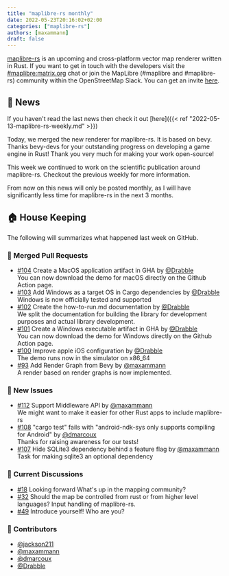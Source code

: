 ```yaml
---
title: "maplibre-rs monthly"
date: 2022-05-23T20:16:02+02:00
categories: ["maplibre-rs"]
authors: [maxammann]
draft: false
---
```


[maplibre-rs](https://github.com/maplibre/maplibre-rs) is an upcoming and cross-platform vector map renderer written in Rust. If you want to get in touch with the developers visit the [#maplibre:matrix.org](https://matrix.to/#/#mapr:matrix.org) chat or join the MapLibre (#maplibre and #maplibre-rs) community within the OpenStreetMap Slack. You can get an invite [here](https://osmus-slack.herokuapp.com/).

## 📰 News

If you haven't read the last news then check it out [here]({{< ref "2022-05-13-maplibre-rs-weekly.md" >}})

Today, we merged the new renderer for maplibre-rs. It is based on bevy. Thanks bevy-devs for your outstanding progress on developing a game engine in Rust! Thank you very much for making your work open-source!

This week we continued to work on the scientific publication around maplibre-rs. Checkout the previous weekly for more information.

From now on this news will only be posted monthly, as I will have significantly less time for maplibre-rs in the next 3 months.

## 🏠 House Keeping

The following will summarizes what happened last week on GitHub.

### 🎁 Merged Pull Requests

- [#104](https://github.com/maplibre/maplibre-rs/pull/104) Create a MacOS application artifact in GHA by [@Drabble](https://github.com/Drabble)<br>
  You can now download the demo for macOS directly on the Github Action page.
- [#103](https://github.com/maplibre/maplibre-rs/pull/103) Add Windows as a target OS in Cargo dependencies by [@Drabble](https://github.com/Drabble)<br>
  Windows is now officially tested and supported
- [#102](https://github.com/maplibre/maplibre-rs/pull/102) Create the how-to-run.md documentation by [@Drabble](https://github.com/Drabble)<br>
  We split the documentation for building the library for development purposes and actual library development.
- [#101](https://github.com/maplibre/maplibre-rs/pull/101) Create a Windows executable artifact in GHA by [@Drabble](https://github.com/Drabble)<br>
  You can now download the demo for Windows directly on the Github Action page.
- [#100](https://github.com/maplibre/maplibre-rs/pull/100) Improve apple iOS configuration by [@Drabble](https://github.com/Drabble)<br>
  The demo runs now in the simulator on x86_64
- [#93](https://github.com/maplibre/maplibre-rs/pull/93) Add Render Graph from Bevy by [@maxammann](https://github.com/maxammann)<br>
  A render based on render graphs is now implemented.

### 🎁 New Issues

- [#112](https://github.com/maplibre/maplibre-rs/issues/112) Support Middleware API by [@maxammann](https://github.com/maxammann)<br>
  We might want to make it easier for other Rust apps to include maplibre-rs
- [#108](https://github.com/maplibre/maplibre-rs/issues/108) &#34;cargo test&#34; fails with &#34;android-ndk-sys only supports compiling for Android&#34; by [@dmarcoux](https://github.com/dmarcoux)<br>
  Thanks for raising awareness for our tests!
- [#107](https://github.com/maplibre/maplibre-rs/issues/107) Hide SQLite3 dependency behind a feature flag by [@maxammann](https://github.com/maxammann)<br>
  Task for making sqlite3 an optional dependency

### 🧵 Current Discussions

- [#18](https://github.com/maplibre/maplibre-rs/discussions/18) Looking forward
  What's up in the mapping community?
- [#32](https://github.com/maplibre/maplibre-rs/discussions/32) Should the map be controlled from rust or from higher level languages?
  Input handling of maplibre-rs.
- [#49](https://github.com/maplibre/maplibre-rs/discussions/49) Introduce yourself!
  Who are you?

### 👋 Contributors

- [@jackson211](https://github.com/jackson211)
- [@maxammann](https://github.com/maxammann)
- [@dmarcoux](https://github.com/dmarcoux)
- [@Drabble](https://github.com/Drabble)
